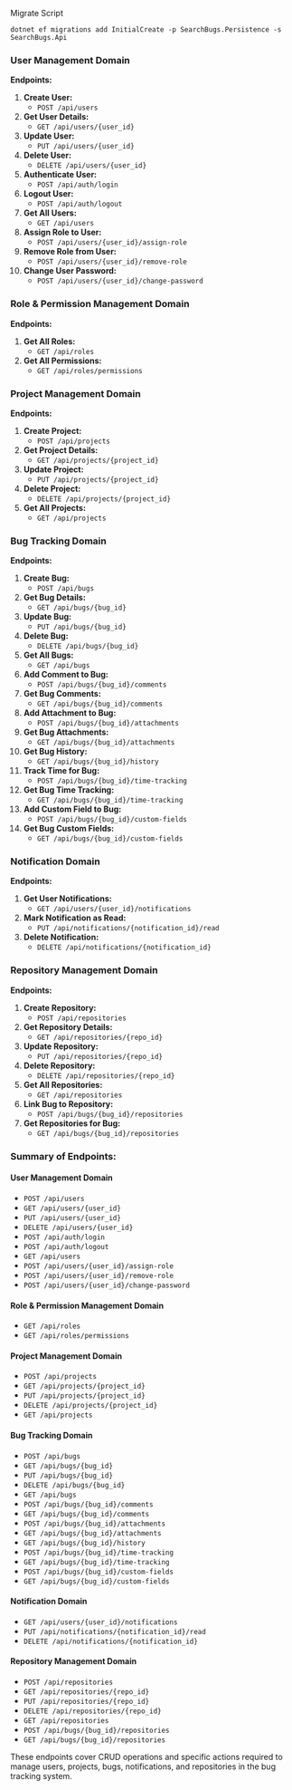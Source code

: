 Migrate Script

```
dotnet ef migrations add InitialCreate -p SearchBugs.Persistence -s SearchBugs.Api
```

### User Management Domain

**Endpoints:**

1. **Create User:**
   - `POST /api/users`
2. **Get User Details:**
   - `GET /api/users/{user_id}`
3. **Update User:**
   - `PUT /api/users/{user_id}`
4. **Delete User:**
   - `DELETE /api/users/{user_id}`
5. **Authenticate User:**
   - `POST /api/auth/login`
6. **Logout User:**
   - `POST /api/auth/logout`
7. **Get All Users:**
   - `GET /api/users`
8. **Assign Role to User:**
   - `POST /api/users/{user_id}/assign-role`
9. **Remove Role from User:**
   - `POST /api/users/{user_id}/remove-role`
10. **Change User Password:**
    - `POST /api/users/{user_id}/change-password`

### Role & Permission Management Domain

**Endpoints:**

1. **Get All Roles:**
   - `GET /api/roles`
2. **Get All Permissions:**
   - `GET /api/roles/permissions`

### Project Management Domain

**Endpoints:**

1. **Create Project:**
   - `POST /api/projects`
2. **Get Project Details:**
   - `GET /api/projects/{project_id}`
3. **Update Project:**
   - `PUT /api/projects/{project_id}`
4. **Delete Project:**
   - `DELETE /api/projects/{project_id}`
5. **Get All Projects:**
   - `GET /api/projects`

### Bug Tracking Domain

**Endpoints:**

1. **Create Bug:**
   - `POST /api/bugs`
2. **Get Bug Details:**
   - `GET /api/bugs/{bug_id}`
3. **Update Bug:**
   - `PUT /api/bugs/{bug_id}`
4. **Delete Bug:**
   - `DELETE /api/bugs/{bug_id}`
5. **Get All Bugs:**
   - `GET /api/bugs`
6. **Add Comment to Bug:**
   - `POST /api/bugs/{bug_id}/comments`
7. **Get Bug Comments:**
   - `GET /api/bugs/{bug_id}/comments`
8. **Add Attachment to Bug:**
   - `POST /api/bugs/{bug_id}/attachments`
9. **Get Bug Attachments:**
   - `GET /api/bugs/{bug_id}/attachments`
10. **Get Bug History:**
    - `GET /api/bugs/{bug_id}/history`
11. **Track Time for Bug:**
    - `POST /api/bugs/{bug_id}/time-tracking`
12. **Get Bug Time Tracking:**
    - `GET /api/bugs/{bug_id}/time-tracking`
13. **Add Custom Field to Bug:**
    - `POST /api/bugs/{bug_id}/custom-fields`
14. **Get Bug Custom Fields:**
    - `GET /api/bugs/{bug_id}/custom-fields`

### Notification Domain

**Endpoints:**

1. **Get User Notifications:**
   - `GET /api/users/{user_id}/notifications`
2. **Mark Notification as Read:**
   - `PUT /api/notifications/{notification_id}/read`
3. **Delete Notification:**
   - `DELETE /api/notifications/{notification_id}`

### Repository Management Domain

**Endpoints:**

1. **Create Repository:**
   - `POST /api/repositories`
2. **Get Repository Details:**
   - `GET /api/repositories/{repo_id}`
3. **Update Repository:**
   - `PUT /api/repositories/{repo_id}`
4. **Delete Repository:**
   - `DELETE /api/repositories/{repo_id}`
5. **Get All Repositories:**
   - `GET /api/repositories`
6. **Link Bug to Repository:**
   - `POST /api/bugs/{bug_id}/repositories`
7. **Get Repositories for Bug:**
   - `GET /api/bugs/{bug_id}/repositories`

### Summary of Endpoints:

#### User Management Domain

- `POST /api/users`
- `GET /api/users/{user_id}`
- `PUT /api/users/{user_id}`
- `DELETE /api/users/{user_id}`
- `POST /api/auth/login`
- `POST /api/auth/logout`
- `GET /api/users`
- `POST /api/users/{user_id}/assign-role`
- `POST /api/users/{user_id}/remove-role`
- `POST /api/users/{user_id}/change-password`

#### Role & Permission Management Domain

- `GET /api/roles`
- `GET /api/roles/permissions`

#### Project Management Domain

- `POST /api/projects`
- `GET /api/projects/{project_id}`
- `PUT /api/projects/{project_id}`
- `DELETE /api/projects/{project_id}`
- `GET /api/projects`

#### Bug Tracking Domain

- `POST /api/bugs`
- `GET /api/bugs/{bug_id}`
- `PUT /api/bugs/{bug_id}`
- `DELETE /api/bugs/{bug_id}`
- `GET /api/bugs`
- `POST /api/bugs/{bug_id}/comments`
- `GET /api/bugs/{bug_id}/comments`
- `POST /api/bugs/{bug_id}/attachments`
- `GET /api/bugs/{bug_id}/attachments`
- `GET /api/bugs/{bug_id}/history`
- `POST /api/bugs/{bug_id}/time-tracking`
- `GET /api/bugs/{bug_id}/time-tracking`
- `POST /api/bugs/{bug_id}/custom-fields`
- `GET /api/bugs/{bug_id}/custom-fields`

#### Notification Domain

- `GET /api/users/{user_id}/notifications`
- `PUT /api/notifications/{notification_id}/read`
- `DELETE /api/notifications/{notification_id}`

#### Repository Management Domain

- `POST /api/repositories`
- `GET /api/repositories/{repo_id}`
- `PUT /api/repositories/{repo_id}`
- `DELETE /api/repositories/{repo_id}`
- `GET /api/repositories`
- `POST /api/bugs/{bug_id}/repositories`
- `GET /api/bugs/{bug_id}/repositories`

These endpoints cover CRUD operations and specific actions required to manage users, projects, bugs, notifications, and repositories in the bug tracking system.
